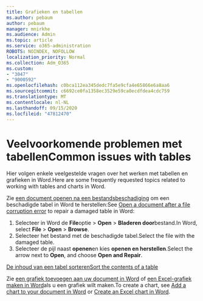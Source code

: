 ```yaml
---
title: Grafieken en tabellen
ms.author: pebaum
author: pebaum
manager: mnirkhe
ms.audience: Admin
ms.topic: article
ms.service: o365-administration
ROBOTS: NOINDEX, NOFOLLOW
localization_priority: Normal
ms.collection: Adm_O365
ms.custom:
- "3047"
- "9000592"
ms.openlocfilehash: c0bca112ea345dedc7fa5e9cfa4e65866e6a8aa6
ms.sourcegitcommit: c6692ce0fa1358ec3529e59ca0ecdfdea4cdc759
ms.translationtype: MT
ms.contentlocale: nl-NL
ms.lasthandoff: 09/15/2020
ms.locfileid: "47812470"
---
```

# <a name="common-issues-with-tables"></a><span data-ttu-id="62d3e-102">Veelvoorkomende problemen met tabellen</span><span class="sxs-lookup"><span data-stu-id="62d3e-102">Common issues with tables</span></span> 

<span data-ttu-id="62d3e-103">Hier volgen enkele veelgestelde vragen over het werken met tabellen en grafieken in Word.</span><span class="sxs-lookup"><span data-stu-id="62d3e-103">Here are some frequently requested topics related to working with tables and charts in Word.</span></span>

<span data-ttu-id="62d3e-104">Zie [een document openen na een bestandsbeschadiging](https://support.office.com/article/47df9d48-2165-4411-a699-1786ac734bc3) om een beschadigde tabel in Word te herstellen:</span><span class="sxs-lookup"><span data-stu-id="62d3e-104">See [Open a document after a file corruption error](https://support.office.com/article/47df9d48-2165-4411-a699-1786ac734bc3) to repair a damaged table in Word:</span></span>

 1. <span data-ttu-id="62d3e-105">Selecteer in Word de **File**optie  >  **Open**  >  **Bladeren door**bestand.</span><span class="sxs-lookup"><span data-stu-id="62d3e-105">In Word, select **File** > **Open** > **Browse**.</span></span>
 2. <span data-ttu-id="62d3e-106">Selecteer het bestand met de beschadigde tabel.</span><span class="sxs-lookup"><span data-stu-id="62d3e-106">Select the file with the damaged table.</span></span>
 3. <span data-ttu-id="62d3e-107">Selecteer de pijl naast **openen**en kies **openen en herstellen**.</span><span class="sxs-lookup"><span data-stu-id="62d3e-107">Select the arrow next to **Open**, and choose **Open and Repair**.</span></span>

[<span data-ttu-id="62d3e-108">De inhoud van een tabel sorteren</span><span class="sxs-lookup"><span data-stu-id="62d3e-108">Sort the contents of a table</span></span>](https://support.office.com/article/F8392477-4613-49CD-ABA6-7C2E48F1D91F)

<span data-ttu-id="62d3e-109">Zie [een grafiek toevoegen aan uw document in Word](https://support.office.com/article/ff48e3eb-5e04-4368-a39e-20df7c798932) of [een Excel-grafiek maken in Word](https://support.office.com/article/11A7D2F0-4487-4A9B-BBC6-D50916CD4A57)als u een grafiek wilt maken.</span><span class="sxs-lookup"><span data-stu-id="62d3e-109">To create a chart, see [Add a chart to your document in Word](https://support.office.com/article/ff48e3eb-5e04-4368-a39e-20df7c798932) or [Create an Excel chart in Word](https://support.office.com/article/11A7D2F0-4487-4A9B-BBC6-D50916CD4A57).</span></span>